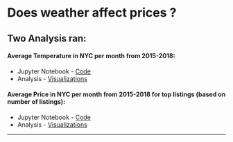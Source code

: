 # Does weather affect prices ?

## Two Analysis ran:

#### Average Temperature in NYC per month from 2015-2018:
* Jupyter Notebook - [ Code ](https://github.com/mjvillacresesn/AirbnbProject/blob/master/Final_Code/Weather/AvgTemp/AvgWeather.ipynb) 
* Analysis - [Visualizations](https://github.com/mjvillacresesn/AirbnbProject/blob/master/Final_Code/Weather/AvgTemp/README.md)

#### Average Price in NYC per month from 2015-2018 for top listings (based on number of listings):
* Jupyter Notebook - [ Code ](https://github.com/mjvillacresesn/AirbnbProject/blob/master/Final_Code/Weather/AvgPrice/AvgPrice.ipynb) 
* Analysis - [Visualizations](https://github.com/mjvillacresesn/AirbnbProject/blob/master/Final_Code/Weather/AvgPrice/README.md)

---
